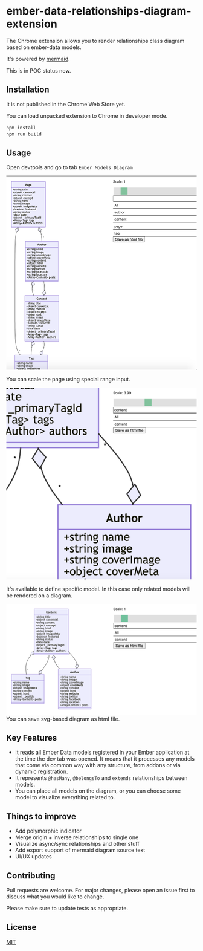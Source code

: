 # ember-data-relationships-diagram-extension
The Chrome extension allows you to render relationships class diagram based on ember-data models.

It's powered by [mermaid](https://github.com/mermaid-js/mermaid).

This is in POC status now.

## Installation
It is not published in the Chrome Web Store yet.

You can load unpacked extension to Chrome in developer mode.

```bash
npm install
npm run build
```

## Usage
Open devtools and go to tab `Ember Models Diagram`

![Image of Graph](https://github.com/MaxKrai/ember-data-relationships-diagram-extension/blob/images/diagram-demo.png?raw=true)

You can scale the page using special range input.

![Image of Graph](https://github.com/MaxKrai/ember-data-relationships-diagram-extension/blob/images/demo-zoom.png?raw=true)

It's available to define specific model. In this case only related models will be rendered on a diagram.

![Image of Graph](https://github.com/MaxKrai/ember-data-relationships-diagram-extension/blob/images/demo-specific-model.png?raw=true)
You can save svg-based diagram as html file.

## Key Features
* It reads all Ember Data models registered in your Ember application at the time the dev tab was opened.
It means that it processes any models that come via common way with any structure, from addons or via dynamic registration.
* It represents `@hasMany`, `@belongsTo` and `extends` relationships between models.
* You can place all models on the diagram, or you can choose some model to visualize everything related to.

## Things to improve
* Add polymorphic indicator
* Merge origin + inverse relationships to single one
* Visualize async/sync relationships and other stuff
* Add export support of mermaid diagram source text
* UI/UX updates

## Contributing
Pull requests are welcome. For major changes, please open an issue first to discuss what you would like to change.

Please make sure to update tests as appropriate.

## License
[MIT](https://choosealicense.com/licenses/mit/)
